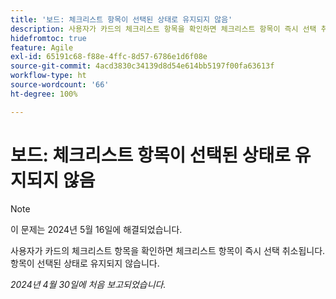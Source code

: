 ```yaml
---
title: '보드: 체크리스트 항목이 선택된 상태로 유지되지 않음'
description: 사용자가 카드의 체크리스트 항목을 확인하면 체크리스트 항목이 즉시 선택 취소됩니다. 항목이 선택된 상태로 유지되지 않습니다.
hidefromtoc: true
feature: Agile
exl-id: 65191c68-f88e-4ffc-8d57-6786e1d6f08e
source-git-commit: 4acd3830c34139d8d54e614bb5197f00fa63613f
workflow-type: ht
source-wordcount: '66'
ht-degree: 100%

---
```


# 보드: 체크리스트 항목이 선택된 상태로 유지되지 않음

>[!NOTE]
>
>이 문제는 2024년 5월 16일에 해결되었습니다.

사용자가 카드의 체크리스트 항목을 확인하면 체크리스트 항목이 즉시 선택 취소됩니다. 항목이 선택된 상태로 유지되지 않습니다.

_2024년 4월 30일에 처음 보고되었습니다._
